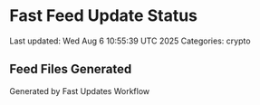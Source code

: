 # Fast Feed Update Status
Last updated: Wed Aug  6 10:55:39 UTC 2025
Categories: crypto

## Feed Files Generated

Generated by Fast Updates Workflow
